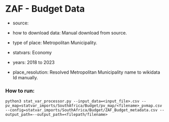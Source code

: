 # ZAF - Budget Data

- source: 

- how to download data: Manual download from source.

- type of place: Metropolitan Municipality.

- statvars: Economy

- years: 2018 to 2023

- place_resolution: Resolved Metropolitan Municipality name to wikidata Id manually.

### How to run:

`python3 stat_var_processor.py --input_data=<input_file>.csv --pv_map=statvar_imports/SouthAfrica/Budget/pv_map/<filename>_pvmap.csv --config=statvar_imports/SouthAfrica/Budget/ZAF_Budget_metadata.csv --output_path=--output_path=<filepath/filename>`
